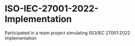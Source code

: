 # ISO-IEC-27001-2022-Implementation
Participated in a team project simulating ISO/IEC 27001:2022 implementation
